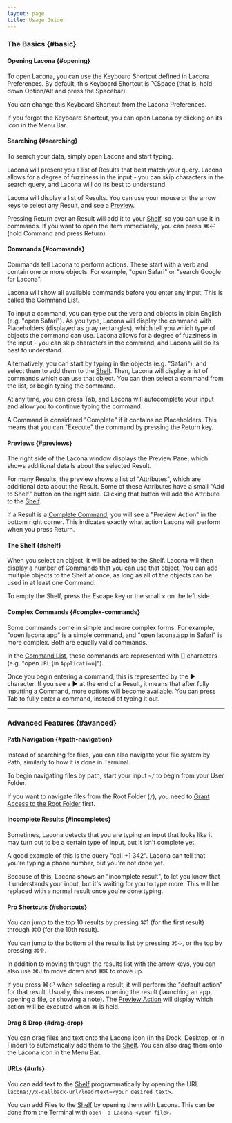 ```yaml
---
layout: page
title: Usage Guide
---
```


### The Basics {#basic}

#### Opening Lacona {#opening}

To open Lacona, you can use the Keyboard Shortcut defined in Lacona Preferences. By default, this Keyboard Shortcut is ⌥Space (that is, hold down Option/Alt and press the Spacebar).

You can change this Keyboard Shortcut from the Lacona Preferences.

If you forgot the Keyboard Shortcut, you can open Lacona by clicking on its icon in the Menu Bar.

#### Searching {#searching}

To search your data, simply open Lacona and start typing.

Lacona will present you a list of Results that best match your query. Lacona allows for a degree of fuzziness in the input - you can skip characters in the search query, and Lacona will do its best to understand.

Lacona will display a list of Results. You can use your mouse or the arrow keys to select any Result, and see a [Preview](#previews).

Pressing Return over an Result will add it to your [Shelf](#shelf), so you can use it in commands. If you want to open the item immediately, you can press ⌘↩ (hold Command and press Return).

#### Commands {#commands}

Commands tell Lacona to perform actions. These start with a verb and contain one or more objects. For example, "open Safari" or "search Google for Lacona".

Lacona will show all available commands before you enter any input. This is called the Command List.

To input a command, you can type out the verb and objects in plain English (e.g. "open Safari"). As you type, Lacona will display the command with Placeholders (displayed as gray rectangles), which tell you which type of objects the command can use. Lacona allows for a degree of fuzziness in the input - you can skip characters in the command, and Lacona will do its best to understand.

Alternatively, you can start by typing in the objects (e.g. "Safari"), and select them to add them to the [Shelf](#shelf). Then, Lacona will display a list of commands which can use that object. You can then select a command from the list, or begin typing the command.

At any time, you can press Tab, and Lacona will autocomplete your input and allow you to continue typing the command.

A Command is considered "Complete" if it contains no Placeholders. This means that you can "Execute" the command by pressing the Return key.

#### Previews {#previews}

The right side of the Lacona window displays the Preview Pane, which shows additional details about the selected Result.

For many Results, the preview shows a list of "Attributes", which are additional data about the Result. Some of these Attributes have a small "Add to Shelf" button on the right side. Clicking that button will add the Attribute to the [Shelf](#shelf).

If a Result is a [Complete Command](#commands), you will see a "Preview Action" in the bottom right corner. This indicates exactly what action Lacona will perform when you press Return.

#### The Shelf {#shelf}

When you select an object, it will be added to the Shelf. Lacona will then display a number of [Commands](#commands) that you can use that object. You can add multiple objects to the Shelf at once, as long as all of the objects can be used in at least one Command.

To empty the Shelf, press the Escape key or the small × on the left side.

#### Complex Commands {#complex-commands}

Some commands come in simple and more complex forms. For example, "open lacona.app" is a simple command, and "open lacona.app in Safari" is more complex. Both are equally valid commands.

In the [Command List](#commands), these commands are represented with \[\] characters (e.g. "open `URL` [in `Application`]").

Once you begin entering a command, this is represented by the ▶ character. If you see a ▶ at the end of a Result, it means that after fully inputting a Command, more options will become available. You can press Tab to fully enter a command, instead of typing it out.

---

### Advanced Features {#avanced}

#### Path Navigation {#path-navigation}

Instead of searching for files, you can also navigate your file system by Path, similarly to how it is done in Terminal.

To begin navigating files by path, start your input `~/` to begin from your User Folder.

If you want to navigate files from the Root Folder (`/`), you need to [Grant Access to the Root Folder](/faq#files) first.

#### Incomplete Results {#incompletes}

Sometimes, Lacona detects that you are typing an input that looks like it may turn out to be a certain type of input, but it isn't complete yet.

A good example of this is the query "call +1 342". Lacona can tell that you're typing a phone number, but you're not done yet.

Because of this, Lacona shows an "incomplete result", to let you know that it understands your input, but it's waiting for you to type more. This will be replaced with a normal result once you're done typing.

#### Pro Shortcuts {#shortcuts}

You can jump to the top 10 results by pressing ⌘1 (for the first result) through ⌘0 (for the 10th result).

You can jump to the bottom of the results list by pressing ⌘↓, or the top by pressing ⌘↑.

In addition to moving through the results list with the arrow keys, you can also use ⌘J to move down and ⌘K to move up.

If you press ⌘↩ when selecting a result, it will perform the "default action" for that result. Usually, this means opening the result (launching an app, opening a file, or showing a note). The [Preview Action](#previews) will display which action will be executed when ⌘ is held.

#### Drag & Drop {#drag-drop}

You can drag files and text onto the Lacona icon (in the Dock, Desktop, or in Finder) to automatically add them to the [Shelf](#shelf). You can also drag them onto the Lacona icon in the Menu Bar.

#### URLs {#urls}

You can add text to the [Shelf](#shelf) programmatically by opening the URL `lacona://x-callback-url/load?text=<your desired text>`.

You can add Files to the [Shelf](#shelf) by opening them with Lacona. This can be done from the Terminal with `open -a Lacona <your file>`.

